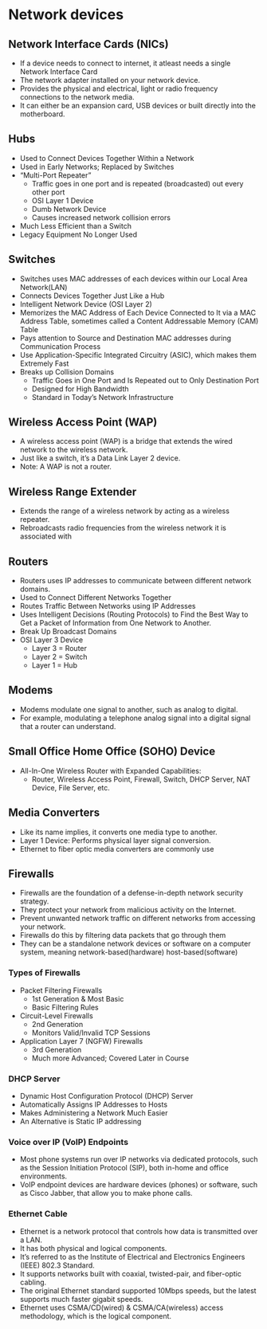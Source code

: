 # Network devices

## Network Interface Cards (NICs)
- If a device needs to connect to internet, it atleast needs a single Network Interface Card
- The network adapter installed on your network device.
- Provides the physical and electrical, light or radio frequency connections to the network media.
- It can either be an expansion card, USB devices or built directly into the motherboard.

## Hubs 
- Used to Connect Devices Together Within a Network
- Used in Early Networks; Replaced by Switches
- “Multi-Port Repeater”
    - Traffic goes in one port and is repeated (broadcasted) out every other port
    - OSI Layer 1 Device
    - Dumb Network Device
    - Causes increased network collision errors
- Much Less Efficient than a Switch
- Legacy Equipment No Longer Used

## Switches
- Switches uses MAC addresses of each devices within our Local Area Network(LAN)
- Connects Devices Together Just Like a Hub
- Intelligent Network Device (OSI Layer 2)
- Memorizes the MAC Address of Each Device Connected to It via a MAC Address Table, sometimes called a Content Addressable Memory (CAM) Table
- Pays attention to Source and Destination MAC addresses during Communication Process
- Use Application-Specific Integrated Circuitry (ASIC), which makes them Extremely Fast
- Breaks up Collision Domains
    - Traffic Goes in One Port and Is Repeated out to Only Destination Port
    - Designed for High Bandwidth
    - Standard in Today’s Network Infrastructure

## Wireless Access Point (WAP)
- A wireless access point (WAP) is a bridge that extends the wired network to the wireless network.
- Just like a switch, it’s a Data Link Layer 2 device.
- Note: A WAP is not a router.

## Wireless Range Extender
- Extends the range of a wireless network by acting as a wireless repeater.
- Rebroadcasts radio frequencies from the wireless network it is associated with

## Routers
- Routers uses IP addresses to communicate between different network domains.
- Used to Connect Different Networks Together
- Routes Traffic Between Networks using IP Addresses
- Uses Intelligent Decisions (Routing Protocols) to Find the Best Way to Get a Packet of Information from One Network to Another.
- Break Up Broadcast Domains
- OSI Layer 3 Device
    - Layer 3 = Router 
    - Layer 2 = Switch 
    - Layer 1 = Hub

## Modems
- Modems modulate one signal to another, such as analog to digital.
- For example, modulating a telephone analog signal into a digital signal that a router can understand.    

## Small Office Home Office (SOHO) Device
- All-In-One Wireless Router with Expanded Capabilities:
    - Router, Wireless Access Point, Firewall, Switch, DHCP Server, NAT Device, File Server, etc.

## Media Converters
- Like its name implies, it converts one media type to another.
- Layer 1 Device: Performs physical layer signal conversion.
- Ethernet to fiber optic media converters are commonly use

## Firewalls
- Firewalls are the foundation of a defense-in-depth network security strategy.
- They protect your network from malicious activity on the Internet.
- Prevent unwanted network traffic on different networks from accessing your network.
- Firewalls do this by filtering data packets that go through them
- They can be a standalone network devices or software on a computer system, meaning network-based(hardware) host-based(software)

### Types of Firewalls

- Packet Filtering Firewalls
    - 1st Generation & Most Basic
    - Basic Filtering Rules
- Circuit-Level Firewalls
    - 2nd Generation
    - Monitors Valid/Invalid TCP Sessions
- Application Layer 7 (NGFW) Firewalls
    - 3rd Generation
    - Much more Advanced; Covered Later in Course

### DHCP Server
- Dynamic Host Configuration Protocol (DHCP) Server
- Automatically Assigns IP Addresses to Hosts
- Makes Administering a Network Much Easier
- An Alternative is Static IP addressing

### Voice over IP (VoIP) Endpoints
- Most phone systems run over IP networks via dedicated protocols, such as the Session Initiation Protocol (SIP), both in-home and office environments.
- VoIP endpoint devices are hardware devices (phones) or software, such as Cisco Jabber, that allow you to make phone calls.

### Ethernet Cable
- Ethernet is a network protocol that controls how data is transmitted over a LAN.
- It has both physical and logical components.
- It’s referred to as the Institute of Electrical and Electronics Engineers (IEEE) 802.3 Standard.
- It supports networks built with coaxial, twisted-pair, and fiber-optic cabling.
- The original Ethernet standard supported 10Mbps speeds, but the latest supports much faster gigabit speeds.
- Ethernet uses CSMA/CD(wired) & CSMA/CA(wireless) access methodology, which is the logical component.